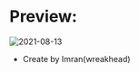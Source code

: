 # Preview:

![2021-08-13](https://user-images.githubusercontent.com/43853848/129344785-e1fda7c2-0483-4c26-976c-d611336f124f.png)


- Create by Imran(wreakhead)

